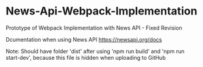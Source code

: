 # News-Api-Webpack-Implementation
Prototype of Webpack Implementation with News API - Fixed Revision

Dcumentation when using News API
https://newsapi.org/docs

Note: Should have folder 'dist' after using 'npm run build' and 'npm run start-dev', because this file is hidden when uploading to GitHub
